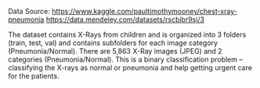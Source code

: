 Data Source: https://www.kaggle.com/paultimothymooney/chest-xray-pneumonia
https://data.mendeley.com/datasets/rscbjbr9sj/3

The dataset contains X-Rays from children and is organized into 3 folders (train, test, val) and contains subfolders for each image category (Pneumonia/Normal). There are 5,863 X-Ray images (JPEG) and 2 categories (Pneumonia/Normal). This is a binary classification problem – classifying the X-rays as normal or pneumonia and help getting urgent care for the patients.

